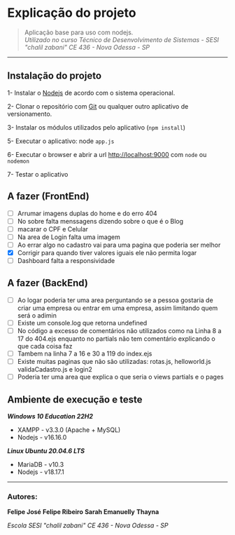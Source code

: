 # Explicação do projeto
>Aplicação base para uso com nodejs.  
>_Utilizado no curso Técnico de Desenvolvimento de Sistemas - SESI "chalil zabani" CE 436 - Nova Odessa - SP_  
---  
## Instalação do projeto
1- Instalar o [Nodejs](https://nodejs.org/en/download) de acordo com o sistema operacional.

2- Clonar o repositório com [Git](https://www.notion.so/Anota-es-do-Senai-f35c51c354d542a49738fb58edc55bd1#1e53661cdaa180a09c73f5fd2a979b4d) ou qualquer outro aplicativo de versionamento.

3- Instalar os módulos utilizados pelo aplicativo (```npm install```)  

5- Executar o aplicativo: node  ```app.js```

6- Executar o browser e abrir a url [http://localhost:9000](http://localhost:9000) com ```node``` ou ```nodemon```

7- Testar o aplicativo

## A fazer (FrontEnd)
- [ ] Arrumar imagens duplas do home e do erro 404
- [ ] No sobre falta menssagens dizendo sobre o que é o Blog
- [ ] macarar o CPF e Celular
- [ ] Na area de Login falta uma imagem
- [ ] Ao errar algo no cadastro vai para uma pagina que poderia ser melhor
- [x] Corrigir para quando tiver valores iguais ele não permita logar
- [ ] Dashboard falta a responsividade

## A fazer (BackEnd)
- [ ] Ao logar poderia ter uma area perguntando se a pessoa gostaria de criar uma empresa ou entrar em uma empresa, assim limitando quem será o adimin
- [ ] Existe um console.log que retorna undefined
- [ ] No código a excesso de comentários não utilizados como na Linha 8 a 17 do 404.ejs enquanto no partials não tem comentário explicando o que cada coisa faz
- [ ] Tambem na linha 7 a 16 e 30 a 119 do index.ejs
- [ ] Existe muitas paginas que não são utilizadas: rotas.js, helloworld.js validaCadastro.js e login2
- [ ] Poderia ter uma area que explica o que seria o views partials e o pages

## Ambiente de execução e teste
***Windows 10 Education 22H2***  
- XAMPP - v3.3.0 (Apache + MySQL)  
- Nodejs - v16.16.0  

***Linux Ubuntu 20.04.6 LTS***  
- MariaDB - v10.3  
- Nodejs - v18.17.1  
---
### Autores:
**Felipe José** **Felipe Ribeiro** **Sarah Emanuelly** **Thayna** 

_Escola SESI "chalil zabani" CE 436 - Nova Odessa - SP_   

